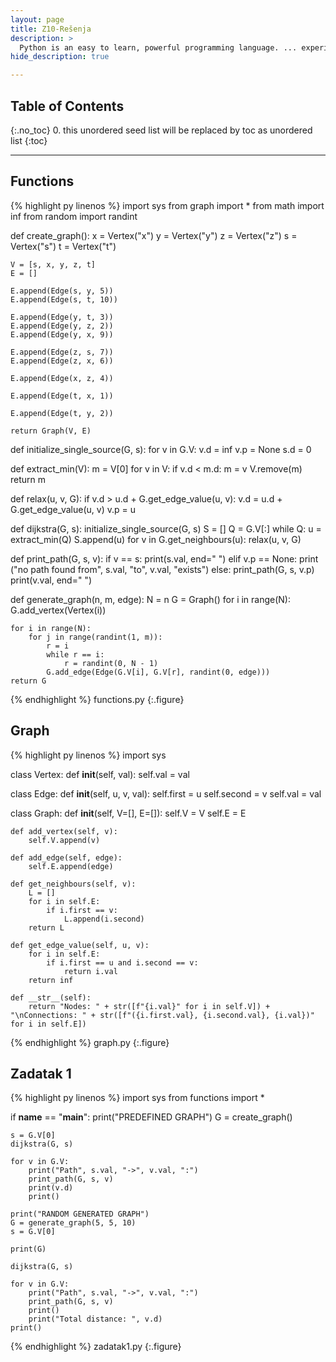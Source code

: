 ```yaml
---
layout: page
title: Z10-Rešenja
description: >
  Python is an easy to learn, powerful programming language. ... experience, but all examples are self-contained, so the tutorial can be read off-line as well.
hide_description: true

---
```


## Table of Contents
{:.no_toc}
0. this unordered seed list will be replaced by toc as unordered list
{:toc}

---

## Functions

{% highlight py linenos %}
import sys
from graph import *
from math import inf
from random import randint

def create_graph():
    x = Vertex("x")
    y = Vertex("y")
    z = Vertex("z")
    s = Vertex("s")
    t = Vertex("t")

    V = [s, x, y, z, t]
    E = []

    E.append(Edge(s, y, 5))
    E.append(Edge(s, t, 10))

    E.append(Edge(y, t, 3))
    E.append(Edge(y, z, 2))
    E.append(Edge(y, x, 9))

    E.append(Edge(z, s, 7))
    E.append(Edge(z, x, 6))

    E.append(Edge(x, z, 4))

    E.append(Edge(t, x, 1))

    E.append(Edge(t, y, 2))

    return Graph(V, E)

def initialize_single_source(G, s):
    for v in G.V:
        v.d = inf
        v.p = None
    s.d = 0

def extract_min(V):
    m = V[0]
    for v in V:
        if v.d < m.d:
            m = v
    V.remove(m)
    return m

def relax(u, v, G):
    if v.d > u.d + G.get_edge_value(u, v):
        v.d = u.d + G.get_edge_value(u, v)
        v.p = u

def dijkstra(G, s):
    initialize_single_source(G, s)
    S = []
    Q = G.V[:]
    while Q:
        u = extract_min(Q)
        S.append(u)
        for v in G.get_neighbours(u):
            relax(u, v, G)

def print_path(G, s, v):
    if v == s:
        print(s.val, end=" ")
    elif v.p == None:
        print ("no path found from", s.val, "to", v.val, "exists")
    else:
        print_path(G, s, v.p)
        print(v.val, end=" ")

def generate_graph(n, m, edge):
    N = n
    G = Graph()
    for i in range(N):
        G.add_vertex(Vertex(i))

    for i in range(N):
        for j in range(randint(1, m)):
            r = i
            while r == i:
                r = randint(0, N - 1)
            G.add_edge(Edge(G.V[i], G.V[r], randint(0, edge)))
    return G
{% endhighlight %}
functions.py
{:.figure}

## Graph

{% highlight py linenos %}
import sys

class Vertex:
    def __init__(self, val):
        self.val = val

class Edge:
    def __init__(self, u, v, val):
        self.first = u
        self.second = v
        self.val = val

class Graph:
    def __init__(self, V=[], E=[]):
        self.V = V
        self.E = E

    def add_vertex(self, v):
        self.V.append(v)

    def add_edge(self, edge):
        self.E.append(edge)

    def get_neighbours(self, v):
        L = []
        for i in self.E:
            if i.first == v:
                L.append(i.second)
        return L

    def get_edge_value(self, u, v):
        for i in self.E:
            if i.first == u and i.second == v:
                return i.val
        return inf

    def __str__(self):
        return "Nodes: " + str([f"{i.val}" for i in self.V]) + "\nConnections: " + str([f"({i.first.val}, {i.second.val}, {i.val})" for i in self.E])
{% endhighlight %}
graph.py
{:.figure}

## Zadatak 1

{% highlight py linenos %}
import sys
from functions import *

if __name__ == "__main__":
    print("PREDEFINED GRAPH")
    G = create_graph()

    s = G.V[0]
    dijkstra(G, s)

    for v in G.V:
        print("Path", s.val, "->", v.val, ":")
        print_path(G, s, v)
        print(v.d)
        print()

    print("RANDOM GENERATED GRAPH")
    G = generate_graph(5, 5, 10)
    s = G.V[0]

    print(G)

    dijkstra(G, s)

    for v in G.V:
        print("Path", s.val, "->", v.val, ":")
        print_path(G, s, v)
        print()
        print("Total distance: ", v.d)
    print()
{% endhighlight %}
zadatak1.py
{:.figure}